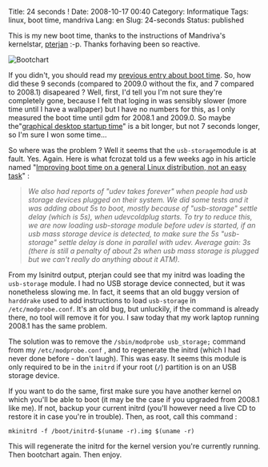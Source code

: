 Title: 24 seconds !
Date: 2008-10-17 00:40
Category: Informatique
Tags: linux, boot time, mandriva
Lang: en
Slug: 24-seconds
Status: published

This is my new boot time, thanks to the instructions of Mandriva's kernelstar,
[pterjan](http://fasmz.org/%7Epterjan/blog/) :-p. Thanks forhaving been so
reactive.

![Bootchart]({static}/media/mandriva/bootchart-2009.0-no-usb-storage.png)

If you didn't, you should read my [previous entry about boot
time](/post/2008/10/14/What-happened-to-my-boot-time-dude). So, how did these 9
seconds (compared to 2009.0 without the fix, and 7 compared to 2008.1)
disapeared ? Well, first, I'd tell you I'm not sure they're completely gone,
because I felt that loging in was sensibly slower (more time until I have a
wallpaper) but I have no numbers for this, as I only measured the boot time
until gdm for 2008.1 and 2009.0. So maybe the"[graphical desktop startup
time](http://blog.crozat.net/2008/09/improving-boot-time-on-general-linux.html)"
is a bit longer, but not 7 seconds longer, so I'm sure I won some time...

So where was the problem ? Well it seems that the `usb-storage`module is at
fault. Yes. Again. Here is what fcrozat told us a few weeks ago in his article
named "[Improving boot time on a general Linux distribution, not an easy
task](http://blog.crozat.net/2008/09/improving-boot-time-on-general-linux.html)"
:

> *We also had reports of "udev takes forever" when people had usb storage
> devices plugged on their system. We did some tests and it was adding about 5s
> to boot, mostly because of "usb-storage" settle delay (which is 5s), when
> udevcoldplug starts. To try to reduce this, we are now loading usb-storage
> module before udev is started, if an usb mass storage device is detected, to
> make sure the 5s "usb-storage" settle delay is done in parallel with udev.
> Average gain: 3s (there is still a penalty of about 2s when usb mass storage
> is plugged but we can't really do anything about it ATM).*

From my lsinitrd output, pterjan could see that my initrd was loading the
`usb-storage` module. I had no USB storage device connected, but it was
nonetheless slowing me. In fact, it seems that an old buggy version of
`harddrake` used to add instructions to load `usb-storage` in
`/etc/modprobe.conf`. It's an old bug, but unluckily, if the command is already
there, no tool will remove it for you. I saw today that my work laptop running
2008.1 has the same problem.

The solution was to remove the `/sbin/modprobe usb_storage;` command from my
`/etc/modprobe.conf` , and to regenerate the initrd (which I had never done
before - don't laugh). This was easy. It seems this module is only required to
be in the `initrd` if your root (`/`) partition is on an USB storage device.

If you want to do the same, first make sure you have another kernel on which
you'll be able to boot (it may be the case if you upgraded from 2008.1 like
me). If not, backup your current initrd (you'll however need a live CD to
restore it in case you're in trouble). Then, as root, call this command :

`mkinitrd -f /boot/initrd-$(uname -r).img $(uname -r)`

This will regenerate the initrd for the kernel version you're currently
running.  Then bootchart again. Then enjoy.

